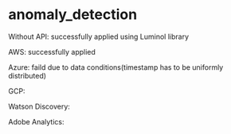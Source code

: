 # anomaly_detection


Without API: successfully applied using Luminol library

AWS: successfully applied

Azure: faild due to data conditions(timestamp has to be uniformly distributed)

GCP:

Watson Discovery:

Adobe Analytics: 
